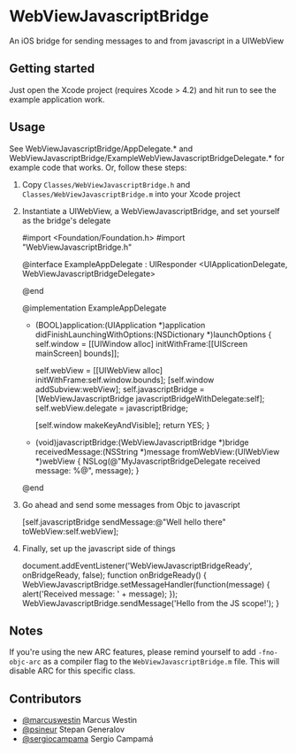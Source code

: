 WebViewJavascriptBridge
=======================

An iOS bridge for sending messages to and from javascript in a UIWebView

Getting started
---------------

Just open the Xcode project (requires Xcode > 4.2) and hit run to see the example application work.

Usage
-----

See WebViewJavascriptBridge/AppDelegate.* and WebViewJavascriptBridge/ExampleWebViewJavascriptBridgeDelegate.* for example code that works. Or, follow these steps:

1) Copy `Classes/WebViewJavascriptBridge.h` and `Classes/WebViewJavascriptBridge.m` into your Xcode project

2) Instantiate a UIWebView, a WebViewJavascriptBridge, and set yourself as the bridge's delegate

	#import <Foundation/Foundation.h>
	#import "WebViewJavascriptBridge.h"

	@interface ExampleAppDelegate : UIResponder <UIApplicationDelegate, WebViewJavascriptBridgeDelegate>
	
	@end
	
	@implementation ExampleAppDelegate
	
	- (BOOL)application:(UIApplication *)application didFinishLaunchingWithOptions:(NSDictionary *)launchOptions
	{
	    self.window = [[UIWindow alloc] initWithFrame:[[UIScreen mainScreen] bounds]];
		
		self.webView = [[UIWebView alloc] initWithFrame:self.window.bounds];
	    [self.window addSubview:webView];
	    self.javascriptBridge = [WebViewJavascriptBridge javascriptBridgeWithDelegate:self];
	    self.webView.delegate = javascriptBridge;
		
		[self.window makeKeyAndVisible];
		return YES;
	}

	- (void)javascriptBridge:(WebViewJavascriptBridge *)bridge receivedMessage:(NSString *)message fromWebView:(UIWebView *)webView 
	{
	    NSLog(@"MyJavascriptBridgeDelegate received message: %@", message);
	}

	@end

3) Go ahead and send some messages from Objc to javascript

	[self.javascriptBridge sendMessage:@"Well hello there" toWebView:self.webView];

4) Finally, set up the javascript side of things
	
	document.addEventListener('WebViewJavascriptBridgeReady', onBridgeReady, false);
	function onBridgeReady() {
		WebViewJavascriptBridge.setMessageHandler(function(message) {
			alert('Received message: ' + message);
		});
		WebViewJavascriptBridge.sendMessage('Hello from the JS scope!');
	}
	
Notes
-----
If you're using the new ARC features, please remind yourself to add `-fno-objc-arc` as a compiler flag to the `WebViewJavascriptBridge.m` file. This will disable ARC for this specific class.

Contributors
------------

- [@marcuswestin](https://github.com/marcuswestin) Marcus Westin
- [@psineur](https://github.com/psineur) Stepan Generalov
- [@sergiocampama](https://github.com/sergiocampama) Sergio Campamá

